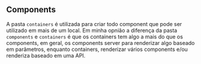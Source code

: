## Components

A pasta `containers` é utilizada para criar todo component que pode ser utilizado em mais de um local. Em minha opnião a diferença da pasta `components` e `containers` é que os containers tem algo a mais do que os components, em geral, os components server para renderizar algo baseado em parâmetros, enquanto containers, renderizar vários components e/ou renderiza baseado em uma API.
